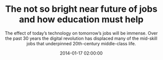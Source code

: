---
layout: post
title:  "The not so bright near future of jobs and how education must help"
subtitle:  "The effect of today’s technology on tomorrow’s jobs will be immense. Over the past 30 years the digital revolution has displaced many of the mid-skill jobs that underpinned 20th-century middle-class life."
date:   2014-01-17 02:00:00
refurl: http://www.economist.com/news/leaders/21594298-effect-todays-technology-tomorrows-jobs-will-be-immenseand-no-country-ready
source: economist.com
categories: linkpost
---